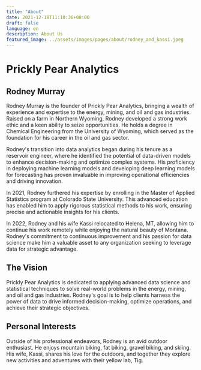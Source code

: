 ```yaml
---
title: "About"
date: 2021-12-18T11:10:36+08:00
draft: false
language: en
description: About Us
featured_image: ../assets/images/pages/about/rodney_and_kassi.jpeg
---
```


# Prickly Pear Analytics
## Rodney Murray

Rodney Murray is the founder of Prickly Pear Analytics, bringing a wealth of experience and expertise to the energy, mining, and oil and gas industries. Raised on a farm in Northern Wyoming, Rodney developed a strong work ethic and a keen ability to seize opportunities. He holds a degree in Chemical Engineering from the University of Wyoming, which served as the foundation for his career in the oil and gas sector.

Rodney's transition into data analytics began during his tenure as a reservoir engineer, where he identified the potential of data-driven models to enhance decision-making and optimize complex systems. His proficiency in deploying machine learning models and developing deep learning models for forecasting has proven invaluable in improving operational efficiencies and driving innovation.

In 2021, Rodney furthered his expertise by enrolling in the Master of Applied Statistics program at Colorado State University. This advanced education has enabled him to apply rigorous statistical methods to his work, ensuring precise and actionable insights for his clients.

In 2022, Rodney and his wife Kassi relocated to Helena, MT, allowing him to continue his work remotely while enjoying the natural beauty of Montana. Rodney's commitment to continuous improvement and his passion for data science make him a valuable asset to any organization seeking to leverage data for strategic advantage.

## The Vision

Prickly Pear Analytics is dedicated to applying advanced data science and statistical techniques to solve real-world problems in the energy, mining, and oil and gas industries. Rodney's goal is to help clients harness the power of data to drive informed decision-making, optimize operations, and achieve their strategic objectives.

## Personal Interests

Outside of his professional endeavors, Rodney is an avid outdoor enthusiast. He enjoys mountain biking, fat biking, gravel biking, and skiing. His wife, Kassi, shares his love for the outdoors, and together they explore new activities and adventures with their yellow lab, Tig.

